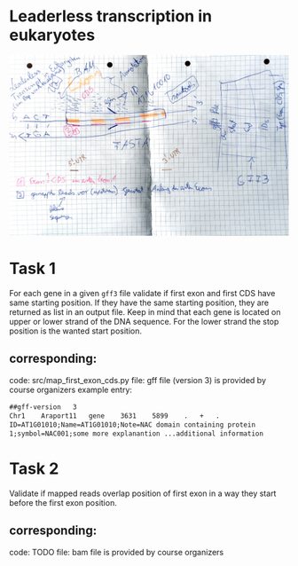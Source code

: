 # Leaderless transcription in eukaryotes
![Overview](./overview.jpg)

# Task 1
For each gene in a given `gff3` file validate if first exon and first CDS have same starting position.
If they have the same starting position, they are returned as list in an output file.
Keep in mind that each gene is located on upper or lower strand of the DNA sequence. For the lower strand the stop position is the wanted start position.

## corresponding:
code: src/map_first_exon_cds.py
file: gff file (version 3) is provided by course organizers
example entry:
```text
##gff-version   3
Chr1	Araport11	gene	3631	5899	.	+	.	ID=AT1G01010;Name=AT1G01010;Note=NAC domain containing protein 1;symbol=NAC001;some more explanantion ...additional information
```


# Task 2
Validate if mapped reads overlap position of first exon in a way they start before the first exon position.

## corresponding:
code: TODO
file: bam file is provided by course organizers
